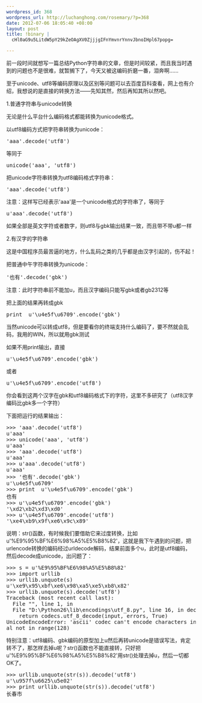 ```yaml
--- 
wordpress_id: 368
wordpress_url: http://luchanghong.com/rosemary/?p=368
date: 2012-07-06 18:05:40 +08:00
layout: post
title: !binary |
  cHl0aG9u5LitdW5pY29kZeOAgXV0ZjjjgIFnYmvnrYnnvJbnoIHpl67popg=

---
```

前一段时间就想写一篇总结Python字符串的文章，但是时间较紧，而且我当时遇到的问题也不是很难，就暂搁下了，今天又被这编码折磨一番，泪奔啊……

至于unicode、utf8等编码原理以及区别等问题可以去百度百科查看，网上也有介绍，我想说的是直接的转换方法——先知其然，然后再知其所以然吧。

1.普通字符串与unicode转换

无论是什么平台什么编码格式都能转换为unicode格式。

以utf8编码方式把字符串转换为unicode：

<pre class="prettyprint">'aaa'.decode('utf8')</pre>等同于<pre class="prettyprint">unicode('aaa', 'utf8')</pre>

把unicode字符串转换为utf8编码格式字符串：

<pre class="prettyprint">'aaa'.decode('utf8')</pre>

注意：这样写已经表示'aaa'是一个unicode格式的字符串了，等同于<pre class="prettyprint">u'aaa'.decode('utf8')</pre>

如果全部是英文字符或者数字，则utf8与gbk输出结果一致，而且带不带u都一样

2.有汉字的字符串

这是中国程序员最苦逼的地方，什么乱码之类的几乎都是由汉字引起的，伤不起！

把普通中午字符串转换为unicode：

<pre class="prettyprint">'也有'.decode('gbk')</pre>

注意：此时字符串前不能加u，而且汉字编码只能写gbk或者gb2312等

把上面的结果再转成gbk

<pre class="prettyprint">print  u'\u4e5f\u6709'.encode('gbk')</pre>

当然unicode可以转成utf8，但是要看你的终端支持什么编码了，要不然就会乱码，我用的WIN，所以就用gbk测试

如果不用print输出，直接<pre class="prettyprint">u'\u4e5f\u6709'.encode('gbk')</pre>或者<pre class="prettyprint">u'\u4e5f\u6709'.encode('utf8')</pre>

你会看到这两个汉字在gbk和utf8编码格式下的字符，这里不多研究了（utf8汉字编码比gbk多一个字符）

下面把运行的结果输出：
<pre class="prettyprint">&gt;&gt;&gt; 'aaa'.decode('utf8')
u'aaa'
&gt;&gt;&gt; unicode('aaa', 'utf8')
u'aaa'
&gt;&gt;&gt; 'aaa'.decode('utf8')
u'aaa'
&gt;&gt;&gt; u'aaa'.decode('utf8')
u'aaa'
&gt;&gt;&gt; '也有'.decode('gbk')
u'\u4e5f\u6709'
&gt;&gt;&gt; print  u'\u4e5f\u6709'.encode('gbk')
也有
&gt;&gt;&gt; u'\u4e5f\u6709'.encode('gbk')
'\xd2\xb2\xd3\xd0'
&gt;&gt;&gt; u'\u4e5f\u6709'.encode('utf8')
'\xe4\xb9\x9f\xe6\x9c\x89'
</pre>
说明：str()函数，有时候我们要借助它来过度转换，比如u'%E9%95%BF%E6%98%A5%E5%B8%82'，这就是我下午遇到的问题，把urlencode转换的编码经过urldecode解码，结果前面多个u，此时是utf8编码，然后decode成unicode，出问题了：
<pre class="prettyprint">&gt;&gt;&gt; s = u'%E9%95%BF%E6%98%A5%E5%B8%82'
&gt;&gt;&gt; import urllib
&gt;&gt;&gt; urllib.unquote(s)
u'\xe9\x95\xbf\xe6\x98\xa5\xe5\xb8\x82'
&gt;&gt;&gt; urllib.unquote(s).decode('utf8')
Traceback (most recent call last):
  File "", line 1, in 
  File "D:\Python26\lib\encodings\utf_8.py", line 16, in decode
    return codecs.utf_8_decode(input, errors, True)
UnicodeEncodeError: 'ascii' codec can't encode characters in position 0-8: ordin
al not in range(128)</pre>
特别注意：utf8编码、gbk编码的原型加上u然后再转unicode是错误写法，肯定转不了，那怎样去掉u呢？str()函数也不能直接转，只好把u'%E9%95%BF%E6%98%A5%E5%B8%82'用str()处理去掉u，然后一切都OK了。
<pre class="prettyprint">&gt;&gt;&gt; urllib.unquote(str(s)).decode('utf8')
u'\u957f\u6625\u5e02'
&gt;&gt;&gt; print urllib.unquote(str(s)).decode('utf8')
长春市
</pre>
